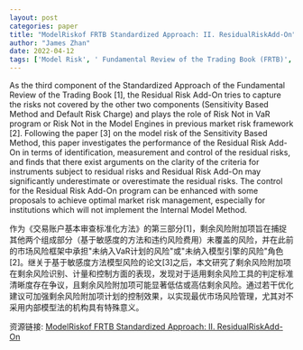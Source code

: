 ```yaml
---
layout: post
categories: paper
title: "ModelRiskof FRTB Standardized Approach: II. ResidualRiskAdd-On"
author: "James Zhan"
date: 2022-04-12
tags: ['Model Risk', ' Fundamental Review of the Trading Book (FRTB)', ' Standardized Approach (SA)', ' Sensitivities Based Method (SBM)', ' Risk Residual Add-on (RRAO)', ' Risk Not in VaR (RNIV)']
---
```


As the third component of the Standardized Approach of the Fundamental Review of the Trading Book [1], the Residual Risk Add-On tries to capture the risks not covered by the other two components (Sensitivity Based Method and Default Risk Charge) and plays the role of Risk Not in VaR program or Risk Not in the Model Engines in previous market risk framework [2]. Following the paper [3] on the model risk of the Sensitivity Based Method, this paper investigates the performance of the Residual Risk Add-On in terms of identification, measurement and control of the residual risks, and finds that there exist arguments on the clarity of the criteria for instruments subject to residual risks and Residual Risk Add-On may significantly underestimate or overestimate the residual risks. The control for the Residual Risk Add-On program can be enhanced with some proposals to achieve optimal market risk management, especially for institutions which will not implement the Internal Model Method.

作为《交易账户基本审查标准化方法》的第三部分[1]，剩余风险附加项旨在捕捉其他两个组成部分（基于敏感度的方法和违约风险费用）未覆盖的风险，并在此前的市场风险框架中承担"未纳入VaR计划的风险"或"未纳入模型引擎的风险"角色[2]。继关于基于敏感度方法模型风险的论文[3]之后，本文研究了剩余风险附加项在剩余风险识别、计量和控制方面的表现，发现对于适用剩余风险工具的判定标准清晰度存在争议，且剩余风险附加项可能显著低估或高估剩余风险。通过若干优化建议可加强剩余风险附加项计划的控制效果，以实现最优市场风险管理，尤其对不采用内部模型法的机构具有特殊意义。

资源链接: [ModelRiskof FRTB Standardized Approach: II. ResidualRiskAdd-On](https://papers.ssrn.com/sol3/papers.cfm?abstract_id=4080242)

